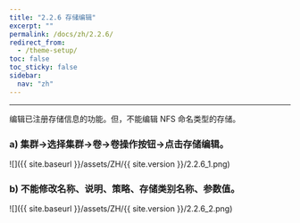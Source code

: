 ```yaml
---
title: "2.2.6 存储编辑"
excerpt: ""
permalink: /docs/zh/2.2.6/
redirect_from:
  - /theme-setup/
toc: false
toc_sticky: false
sidebar:
  nav: "zh"
---
```


---
编辑已注册存储信息的功能。但，不能编辑 NFS 命名类型的存储。

### a\) 集群→选择集群→卷→卷操作按钮→点击存储编辑。
![]({{ site.baseurl }}/assets/ZH/{{ site.version }}/2.2.6_1.png)

### b\) 不能修改名称、说明、策略、存储类别名称、参数值。
![]({{ site.baseurl }}/assets/ZH/{{ site.version }}/2.2.6_2.png)
